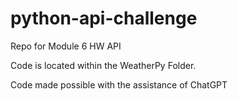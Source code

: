 # python-api-challenge
Repo for Module 6 HW API  
  
Code is located within the WeatherPy Folder.

Code made possible with the assistance of ChatGPT

